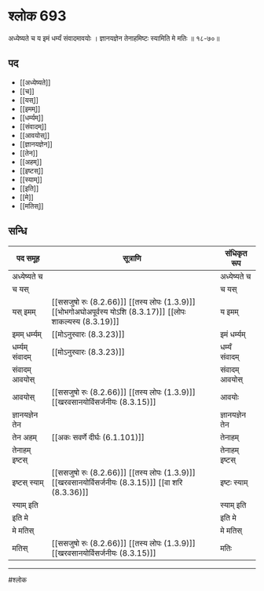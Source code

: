 # श्लोक 693

अध्येष्यते च य इमं धर्म्यं संवादमावयोः ।
ज्ञानयज्ञेन तेनाहमिष्टः स्यामिति मे मतिः ॥ १८-७०॥


## पद 

- [[अध्येष्यते]]
- [[च]]
- [[यस्]]
- [[इमम्]]
- [[धर्म्यम्]]
- [[संवादम्]]
- [[आवयोस्]]
- [[ज्ञानयज्ञेन]]
- [[तेन]]
- [[अहम्]]
- [[इष्टस्]]
- [[स्याम्]]
- [[इति]]
- [[मे]]
- [[मतिस्]]

## सन्धि

| पद समूह | सूत्राणि | संधिकृत रूप |
| ----- | ----- | ----- |
| अध्येष्यते च |  | अध्येष्यते च |
| च यस् |  | च यस् |
| यस् इमम् |  [[ससजुषो रुः (8.2.66)]] [[तस्य लोपः (1.3.9)]] [[भोभगोअघोअपूर्वस्य योऽशि (8.3.17)]] [[लोपः शाकल्यस्य (8.3.19)]] | य इमम् |
| इमम् धर्म्यम् |  [[मोऽनुस्वारः (8.3.23)]] | इमं धर्म्यम् |
| धर्म्यम् संवादम् |  [[मोऽनुस्वारः (8.3.23)]] | धर्म्यं संवादम् |
| संवादम् आवयोस् |  | संवादम् आवयोस् |
| आवयोस् |  [[ससजुषो रुः (8.2.66)]] [[तस्य लोपः (1.3.9)]] [[खरवसानयोर्विसर्जनीयः (8.3.15)]] | आवयोः |
| ज्ञानयज्ञेन तेन |  | ज्ञानयज्ञेन तेन |
| तेन अहम् |  [[अकः सवर्णे दीर्घः (6.1.101)]] | तेनाहम् |
| तेनाहम् इष्टस् |  | तेनाहम् इष्टस् |
| इष्टस् स्याम् |  [[ससजुषो रुः (8.2.66)]] [[तस्य लोपः (1.3.9)]] [[खरवसानयोर्विसर्जनीयः (8.3.15)]] [[वा शरि (8.3.36)]] | इष्टः स्याम् |
| स्याम् इति |  | स्याम् इति |
| इति मे |  | इति मे |
| मे मतिस् |  | मे मतिस् |
| मतिस् |  [[ससजुषो रुः (8.2.66)]] [[तस्य लोपः (1.3.9)]] [[खरवसानयोर्विसर्जनीयः (8.3.15)]] | मतिः |


---

#श्लोक